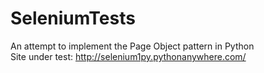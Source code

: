 # SeleniumTests
An attempt to implement the Page Object pattern in Python  
Site under test: http://selenium1py.pythonanywhere.com/
